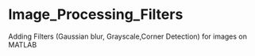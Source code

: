 # Image_Processing_Filters
Adding Filters (Gaussian blur, Grayscale,Corner Detection) for images on MATLAB
